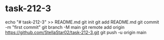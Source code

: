 # task-212-3
echo "# task-212-3" >> README.md
git init
git add README.md
git commit -m "first commit"
git branch -M main
git remote add origin https://github.com/StellaStar02/task-212-3.git
git push -u origin main

